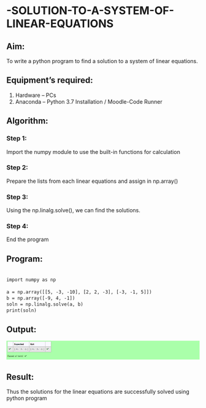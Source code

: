 # -SOLUTION-TO-A-SYSTEM-OF-LINEAR-EQUATIONS
## Aim:
To write a python program to find a solution to a system of linear equations.
## Equipment’s required:
1. 	Hardware – PCs
2. 	Anaconda – Python 3.7 Installation / Moodle-Code Runner
## Algorithm:
### Step 1: 
Import the numpy module to use the built-in functions for calculation
### Step 2: 
Prepare the lists from each linear equations and assign in np.array()
### Step 3: 
Using the np.linalg.solve(), we can find the solutions.
### Step 4: 
End the program
## Program:
```

import numpy as np

a = np.array([[5, -3, -10], [2, 2, -3], [-3, -1, 5]])
b = np.array([-9, 4, -1])
soln = np.linalg.solve(a, b)
print(soln)
```
## Output:
![output](./Screenshot%20from%202023-01-28%2015-57-11.png)
## Result: 
Thus the solutions for the linear equations are successfully solved using python program

